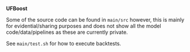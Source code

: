 **UFBoost**

Some of the source code can be found in `main/src` however, this is mainly for evidential/sharing purposes and does not show all the model code/data/pipelines as these are currently private. 

See `main/test.sh` for how to execute backtests. 
